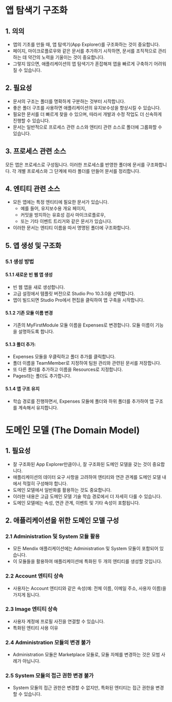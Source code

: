 
# 앱 탐색기 구조화
## 1. 의의
- 앱의 기초를 만들 때, 앱 탐색기(App Explorer)를 구조화하는 것이 중요합니다.
- 페이지, 마이크로플로우와 같은 문서를 추가하기 시작하면, 문서를 조직적으로 관리하는 데 약간의 노력을 기울이는 것이 중요합니다.
- 그렇지 않으면, 애플리케이션의 앱 탐색기가 혼잡해져 앱을 빠르게 구축하기 어려워질 수 있습니다.
## 2. 필요성
- 문서의 구조는 폴더를 명확하게 구분하는 것부터 시작합니다.
- 좋은 폴더 구조를 사용하면 애플리케이션의 유지보수성을 향상시킬 수 있습니다.
- 필요한 문서를 더 빠르게 찾을 수 있으며, 따라서 개발과 수정 작업도 더 신속하게 진행할 수 있습니다.
- 문서는 일반적으로 프로세스 관련 소스와 엔티티 관련 소스로 폴더에 그룹화할 수 있습니다.

## 3. 프로세스 관련 소스
모든 앱은 프로세스로 구성됩니다. 이러한 프로세스를 반영한 폴더에 문서를 구조화합니다. 각 개별 프로세스와 그 단계에 따라 폴더를 만들어 문서를 정리합니다.

## 4. 엔티티 관련 소스
- 모든 앱에는 특정 엔티티에 필요한 문서가 있습니다.
  - 예를 들어, 유지보수용 개요 페이지,
  - 커밋을 방지하는 유효성 검사 마이크로플로우,
  - 또는 기타 이벤트 트리거와 같은 문서가 있습니다. 
- 이러한 문서는 엔티티 이름을 따서 명명된 폴더에 구조화합니다.

## 5. 앱 생성 및 구조화
### 5.1 생성 방법
#### 5.1.1 새로운 빈 웹 앱 생성
- 빈 웹 앱을 새로 생성합니다.
- 고급 설정에서 템플릿 버전으로 Studio Pro 10.3.0을 선택합니다.
- 앱이 빌드되면 Studio Pro에서 편집을 클릭하여 앱 구축을 시작합니다.

#### 5.1.2 기존 모듈 이름 변경
- 기존의 MyFirstModule 모듈 이름을 Expenses로 변경합니다. 모듈 이름이 기능을 설명하도록 합니다.

#### 5.1.3 폴더 추가:
- Expenses 모듈을 우클릭하고 폴더 추가를 클릭합니다.
- 폴더 이름을 TeamMember로 지정하여 팀원 관리와 관련된 문서를 저장합니다.
- 또 다른 폴더를 추가하고 이름을 Resources로 지정합니다.
- Pages라는 폴더도 추가합니다.

#### 5.1.4 앱 구조 유지
- 학습 경로를 진행하면서, Expenses 모듈에 폴더와 하위 폴더를 추가하여 앱 구조를 계속해서 유지합니다.

# 도메인 모델 (The Domain Model)
## 1. 필요성
- 잘 구조화된 App Explorer만큼이나, 잘 구조화된 도메인 모델을 갖는 것이 중요합니다.
- 애플리케이션의 데이터 요구 사항을 고려하여 엔티티와 연관 관계를 도메인 모델 내에서 적절히 구성해야 합니다.
- 도메인 모델에서 일반화를 활용하는 것도 중요합니다.
- 이러한 내용은 고급 도메인 모델 기술 학습 경로에서 더 자세히 다룰 수 있습니다.
- 도메인 모델에는 속성, 연관 관계, 이벤트 및 기타 속성이 포함됩니다.

## 2. 애플리케이션을 위한 도메인 모델 구성
### 2.1 Administration 및 System 모듈 활용
- 모든 Mendix 애플리케이션에는 Administration 및 System 모듈이 포함되어 있습니다.
- 이 모듈들을 활용하여 애플리케이션에 특화된 두 개의 엔티티를 생성할 것입니다.
### 2.2 Account 엔티티 상속
- 사용자는 Account 엔티티와 같은 속성(예: 전체 이름, 이메일 주소, 사용자 이름)을 가지게 됩니다.
### 2.3 Image 엔티티 상속
- 사용자 계정에 프로필 사진을 연결할 수 있습니다.
- 특화된 엔티티 사용 이유
### 2.4 Administration 모듈의 변경 불가
- Administration 모듈은 Marketplace 모듈로, 모듈 자체를 변경하는 것은 모범 사례가 아닙니다.
### 2.5 System 모듈의 접근 권한 변경 불가
- System 모듈의 접근 권한은 변경할 수 없지만, 특화된 엔티티는 접근 권한을 변경할 수 있습니다.
